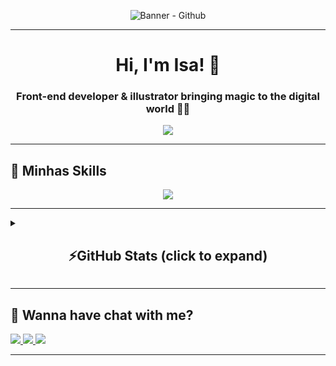 <p align="center">
  <img src="https://github.com/user-attachments/assets/7e55bc18-9eb9-4412-8667-449838376c36" alt="Banner - Github"/>
</p>

---

<h1 align="center">Hi, I'm Isa! 💖</h1>

<h3 align="center">Front-end developer & illustrator bringing magic to the digital world 🌈✨</h3>

<p align="center">
  <img src="https://readme-typing-svg.herokuapp.com?color=%23ff66b2&size=18&center=true&vCenter=true&lines=Front-end+Developer;Illustrator+%26+Creative+Mind;Always+learning+new+things!"/>
</p>

---

## 🧠 Minhas Skills

<p align="center">
  <img src="https://skillicons.dev/icons?i=html,css,js,react,sass,git&theme=light&titles=true"/>
</p>

---

<details>
  <summary><h2 align="center">⚡GitHub Stats (click to expand)</h2></summary>
  <p align="center">
    <img height="160em" src="https://github-readme-stats.vercel.app/api?username=isabelli-mocci&show_icons=true&theme=rose&hide_border=false"/>
    <img height="160em" src="https://github-readme-stats.vercel.app/api/top-langs/?username=isabelli-mocci&layout=compact&theme=rose&hide_border=false"/>
  </p>
</details>

---

## 💌 Wanna have chat with me?
<p align="left">
  <a href="https://www.linkedin.com/in/isabelli-mocci/" target="_blank">
    <img src="https://img.shields.io/badge/-LinkedIn-ffb3cc?style=for-the-badge" />
  </a>
  <a href="https://seu-portfolio.com" target="_blank">
    <img src="https://img.shields.io/badge/-Portfolio-ffb3cc?style=for-the-badge" />
  </a>
  <a href="mailto:isabelli@example.com">
    <img src="https://img.shields.io/badge/-Email-ffb3cc?style=for-the-badge" />
  </a>
</p>

---
